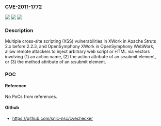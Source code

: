 ### [CVE-2011-1772](https://cve.mitre.org/cgi-bin/cvename.cgi?name=CVE-2011-1772)
![](https://img.shields.io/static/v1?label=Product&message=n%2Fa&color=blue)
![](https://img.shields.io/static/v1?label=Version&message=n%2Fa&color=blue)
![](https://img.shields.io/static/v1?label=Vulnerability&message=n%2Fa&color=brighgreen)

### Description

Multiple cross-site scripting (XSS) vulnerabilities in XWork in Apache Struts 2.x before 2.2.3, and OpenSymphony XWork in OpenSymphony WebWork, allow remote attackers to inject arbitrary web script or HTML via vectors involving (1) an action name, (2) the action attribute of an s:submit element, or (3) the method attribute of an s:submit element.

### POC

#### Reference
No PoCs from references.

#### Github
- https://github.com/snic-nsc/cvechecker

